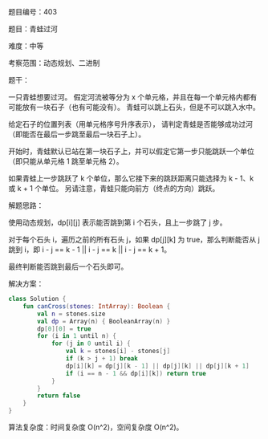 题目编号：403

题目：青蛙过河

难度：中等

考察范围：动态规划、二进制

题干：

一只青蛙想要过河。 假定河流被等分为 x 个单元格，并且在每一个单元格内都有可能放有一块石子（也有可能没有）。 青蛙可以跳上石头，但是不可以跳入水中。

给定石子的位置列表（用单元格序号升序表示）， 请判定青蛙是否能够成功过河（即能否在最后一步跳至最后一块石子上）。

开始时，青蛙默认已站在第一块石子上，并可以假定它第一步只能跳跃一个单位（即只能从单元格 1 跳至单元格 2）。

如果青蛙上一步跳跃了 k 个单位，那么它接下来的跳跃距离只能选择为 k - 1、k 或 k + 1 个单位。 另请注意，青蛙只能向前方（终点的方向）跳跃。

解题思路：

使用动态规划，dp[i][j] 表示能否跳到第 i 个石头，且上一步跳了 j 步。

对于每个石头 i，遍历之前的所有石头 j，如果 dp[j][k] 为 true，那么判断能否从 j 跳到 i，即 i - j == k - 1 || i - j == k || i - j == k + 1。

最终判断能否跳到最后一个石头即可。

解决方案：

```kotlin
class Solution {
    fun canCross(stones: IntArray): Boolean {
        val n = stones.size
        val dp = Array(n) { BooleanArray(n) }
        dp[0][0] = true
        for (i in 1 until n) {
            for (j in 0 until i) {
                val k = stones[i] - stones[j]
                if (k > j + 1) break
                dp[i][k] = dp[j][k - 1] || dp[j][k] || dp[j][k + 1]
                if (i == n - 1 && dp[i][k]) return true
            }
        }
        return false
    }
}
```

算法复杂度：时间复杂度 O(n^2)，空间复杂度 O(n^2)。